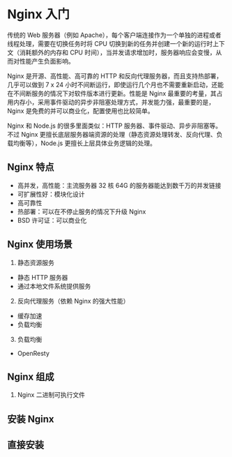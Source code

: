 # Nginx 入门

传统的 Web 服务器（例如 Apache），每个客户端连接作为一个单独的进程或者线程处理，需要在切换任务时将 CPU 切换到新的任务并创建一个新的运行时上下文（消耗额外的内存和 CPU 时间），当并发请求增加时，服务器响应会变慢，从而对性能产生负面影响。

Nginx 是开源、高性能、高可靠的 HTTP 和反向代理服务器，而且支持热部署，几乎可以做到 7 x 24 小时不间断运行，即使运行几个月也不需要重新启动，还能在不间断服务的情况下对软件版本进行更新。性能是 Nginx 最重要的考量，其占用内存小，采用事件驱动的异步非阻塞处理方式，并发能力强，最重要的是，Nginx 是免费的并可以商业化，配置使用也比较简单。

Nginx 和 Node.js 的很多里面类似：HTTP 服务器、事件驱动、异步非阻塞等。不过 Nginx 更擅长底层服务器端资源的处理（静态资源处理转发、反向代理、负载均衡等），Node.js 更擅长上层具体业务逻辑的处理。

## Nginx 特点

- 高并发，高性能：主流服务器 32 核 64G 的服务器能达到数千万的并发链接
- 可扩展性好：模块化设计
- 高可靠性
- 热部署：可以在不停止服务的情况下升级 Nginx
- BSD 许可证：可以商业化

## Nginx 使用场景

1. 静态资源服务

- 静态 HTTP 服务器
- 通过本地文件系统提供服务

2. 反向代理服务（依赖 Nginx 的强大性能）

- 缓存加速
- 负载均衡

3. 负载均衡

- OpenResty

## Nginx 组成

1. Nginx 二进制可执行文件

## 安装 Nginx

## 直接安装
